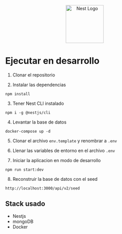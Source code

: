 <p align="center">
  <a href="http://nestjs.com/" target="blank"><img src="https://nestjs.com/img/logo-small.svg" width="120" alt="Nest Logo" /></a>
</p>

# Ejecutar en desarrollo

1. Clonar el repositorio

2. Instalar las dependencias
````
npm install 
````
3. Tener Nest CLI instalado
````
npm i -g @nestjs/cli
````
4. Levantar la base de datos
````
docker-compose up -d
````

5. Clonar el archivo ````env.template```` y renombrar a 
````.env````

6. Llenar las variables de entorno en el archivo ````.env````

7. Iniciar la aplicacion en modo de desarrollo
````
npm run start:dev
````

8. Reconstruir la base de datos con el seed
````
http://localhost:3000/api/v2/seed
````


## Stack usado
* Nestjs
* mongoDB
* Docker